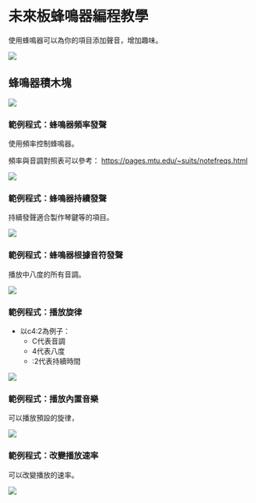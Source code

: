 # 未來板蜂鳴器編程教學

使用蜂鳴器可以為你的項目添加聲音，增加趣味。

![](../functional_module/PWmodules/images/kbbanner.png)

## 蜂鳴器積木塊

![](./images/buzzer.png)

### 範例程式：蜂鳴器頻率發聲

使用頻率控制蜂鳴器。

頻率與音調對照表可以參考： <https://pages.mtu.edu/~suits/notefreqs.html>

![](./images/buzzer_code1.png)

### 範例程式：蜂鳴器持續發聲

持續發聲適合製作琴鍵等的項目。

![](./images/buzzer_code2.png)

### 範例程式：蜂鳴器根據音符發聲

播放中八度的所有音調。

![](./images/buzzer_code3.png)

### 範例程式：播放旋律

- 以c4:2為例子：
    - C代表音調
    - 4代表八度
    - :2代表持續時間
    
![](./images/buzzer_code4.png)

### 範例程式：播放內置音樂

可以播放預設的旋律，

![](./images/buzzer_code5.png)

### 範例程式：改變播放速率

可以改變播放的速率。

![](./images/buzzer_code6.png)